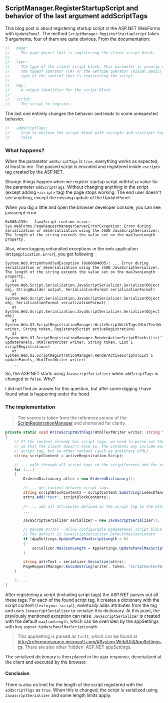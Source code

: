 ## ScriptManager.RegisterStartupScript and behavior of the last argument addScriptTags

This blog post is about registering startup script in the ASP.NET WebForms with `UpdatePanel`. The method `ScriptManager.RegisterStartupScript` takes 5 arguments, four of them are quite obvious. From the documentation:

```C#
//   page:
//     The page object that is registering the client script block.
//
//   type:
//     The type of the client script block. This parameter is usually specified by using
//     the typeof operator (C#) or the GetType operator (Visual Basic) to retrieve the
//     type of the control that is registering the script.
//
//   key:
//     A unique identifier for the script block.
//
//   script:
//     The script to register.
```

The last one entirely changes the behavior and leads to some unexpected behavior.

```C#
//   addScriptTags:
//     true to enclose the script block with <script> and </script> tags; otherwise,
//     false.
```

### What happens?

When the parameter `addScriptTags` is `true`, everything works as expected, at least to me. The passed script is encoded and registered inside `<script>` tag created by the ASP.NET.

Strange things happen when we register startup script with`false` value for the parameter `addScriptTags`. Without changing anything in the script (except adding `<script>` tag) the page stops working. The end user doesn't see anything, except the missing update of the UpdatePanel. 

When you dig a little and open the browser developer console, you can see javascript error

```
0x800a139e - JavaScript runtime error: Sys.WebForms.PageRequestManagerServerErrorException: Error during serialization or deserialization using the JSON JavaScriptSerializer. The length of the string exceeds the value set on the maxJsonLength property.
```

Also, when logging unhandled exceptions in the web application (`HttpApplication.Error`), you got following

```
System.Web.HttpUnhandledException (0x80004005): ... Error during serialization or deserialization using the JSON JavaScriptSerializer. The length of the string exceeds the value set on the maxJsonLength property.
   at System.Web.Script.Serialization.JavaScriptSerializer.Serialize(Object obj, StringBuilder output, SerializationFormat serializationFormat)
   at System.Web.Script.Serialization.JavaScriptSerializer.Serialize(Object obj, SerializationFormat serializationFormat)
   at System.Web.Script.Serialization.JavaScriptSerializer.Serialize(Object obj)
   at System.Web.UI.ScriptRegistrationManager.WriteScriptWithTags(HtmlTextWriter writer, String token, RegisteredScript activeRegistration)
   at System.Web.UI.ScriptRegistrationManager.RenderActiveScriptBlocks(List`1 updatePanels, HtmlTextWriter writer, String token, List`1 scriptRegistrations)
   at System.Web.UI.ScriptRegistrationManager.RenderActiveScripts(List`1 updatePanels, HtmlTextWriter writer)
   ...
```

So, the ASP.NET starts using `JavascriptSerializer` when `addScriptTags` is changed to `false`. Why?

I did not find an answer for this question, but after some digging I have found what is happening under the hood.

### The implementation

> The source is taken from the reference source of the [ScriptRegistrationManager](https://referencesource.microsoft.com/#System.Web.Extensions/UI/ScriptRegistrationManager.cs,646 "ScriptRegistrationManager.WriteScriptWithTags") and shortened for clarity.

```C#
private static void WriteScriptWithTags(HtmlTextWriter writer, string token, RegisteredScript activeRegistration)
{
    // If the content already has script tags, we need to parse out the contents
    // so that the client doesn't have to. The contents may include more than one
    // script tag, but no other content (such as arbitrary HTML).
    string scriptContent = activeRegistration.Script;

    // ... walk through all script tags in the scriptContent and for each of them do:
    for (...)
    {
        OrderedDictionary attrs = new OrderedDictionary();

        // ... get content between script tags.
        string scriptBlockContents = scriptContent.Substring(indexOfEndOfScriptBeginTag, (indexOfScriptEndTag - indexOfEndOfScriptBeginTag));
        attrs.Add("text", scriptBlockContents);
        
        // ... add all attributes defined on the script tag to the attrs dictionary.
        ...
        
        JavaScriptSerializer serializer = new JavaScriptSerializer();

        // Dev10# 877767 - Allow configurable UpdatePanel script block length
        // The default is JavaScriptSerializer.DefaultMaxJsonLength
        if (AppSettings.UpdatePanelMaxScriptLength > 0)
        {
            serializer.MaxJsonLength = AppSettings.UpdatePanelMaxScriptLength;
        }

        string attrText = serializer.Serialize(attrs);
        PageRequestManager.EncodeString(writer, token, "ScriptContentWithTags", attrText);
    }

    // ...
}
```

After registering a script (including script tags) the ASP.NET parses out all these tags. For each of the found script tag, it creates a dictionary with the script content (`text`=`your script`), eventually adds attributes from the tag and uses `JavascriptSerializer` to serialize this dictionary. At this point, the previously mentioned exception can raise. `JavascriptSerializer` is created with the default `maxJsonLength`, which can be overriden by the appSettings with key `aspnet:UpdatePanelMaxScriptLength`. 

> This appSetting is parsed as `Int32`, which can be found at http://referencesource.microsoft.com/#System.Web/Util/AppSettings.cs. There are also other 'hidden' ASP.NET appSettings.

The serialized dictionary is then placed in the ajax response, deserialized at the client and executed by the browser.

#### Conclusion

There is also no limit for the length of the script registered with the `addScriptTags` as `true`. When this is changed, the script is serialized using `JavascriptSerializer` and some length limits apply.
